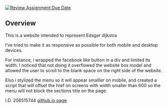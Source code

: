 [![Review Assignment Due Date](https://classroom.github.com/assets/deadline-readme-button-22041afd0340ce965d47ae6ef1cefeee28c7c493a6346c4f15d667ab976d596c.svg)](https://classroom.github.com/a/89IMDEJr)

## Overview
This is a website intended to represent Edsger dijkstra

I’ve tried to make it as responsive as possible for both mobile and desktop devices. 

For instance, i wrapped the facebook like button in a div and limited its width. I noticed that not doing it overflowed the website box model and allowed the user to scroll to the blank space on the right side of the website.

Elso i stylized the menu so it will appear smalller on mobile, and created a script that will offset the href on screens with width smaller than 600 so the menu will not block the sections title on the page.

I.D. 206515744
[github.io page](https://wed-2023.github.io/206515744/)
